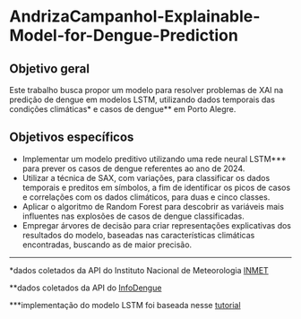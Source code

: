 # AndrizaCampanhol-Explainable-Model-for-Dengue-Prediction

## Objetivo geral

Este trabalho busca propor um modelo para resolver problemas de XAI na predição de dengue em modelos LSTM, utilizando dados temporais das condições climáticas* e casos de dengue** em Porto Alegre.

## Objetivos específicos
- Implementar um modelo preditivo utilizando uma rede neural LSTM*** para prever os casos de dengue referentes ao ano de 2024.
- Utilizar a técnica de SAX, com variações, para classificar os dados temporais e preditos em símbolos, a fim de identificar os picos de casos e correlações com os dados climáticos, para duas e cinco classes.
- Aplicar o algoritmo de Random Forest para descobrir as variáveis mais influentes nas explosões de casos de dengue classificadas.
- Empregar árvores de decisão para criar representações explicativas dos resultados do modelo, baseadas nas características climáticas encontradas, buscando as de maior precisão.

---

*dados coletados da API do Instituto Nacional de Meteorologia [INMET](https://portal.inmet.gov.br/)

**dados coletados da API do [InfoDengue](https://info.dengue.mat.br/services/api)

***implementação do modelo LSTM foi baseada nesse [tutorial](http://datasideoflife.com/?p=1171)

